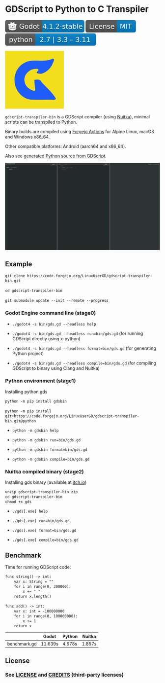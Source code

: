 # GDScript to Python to C Transpiler

[![Godot](Godot-v.svg)](https://downloads.tuxfamily.org/godotengine/4.0/)
[![MIT license](mit.svg)](LICENSE.md)
[![Python](python.svg)](https://www.python.org/)

[![Icon](icon.svg)](icon.svg) 

`gdscript-transpiler-bin` is a GDScript compiler (using [Nuitka](https://github.com/Nuitka/Nuitka)), minimal scripts can be transpiled to Python.

Binary builds are compiled using [Forgejo Actions](https://code.forgejo.org/LinuxUserGD/gdscript-transpiler-bin/actions) for Alpine Linux, macOS and Windows x86_64.

Other compatible platforms: Android (aarch64 and x86_64).

Also see [generated Python source from GDScript](https://code.forgejo.org/LinuxUserGD/gdscript-transpiler-bin/src/branch/python).


[![Video](preview.gif)](preview.gif)

## Example

```
git clone https://code.forgejo.org/LinuxUserGD/gdscript-transpiler-bin.git

cd gdscript-transpiler-bin

git submodule update --init --remote --progress
```

### Godot Engine command line (stage0)

- `./godot4 -s bin/gds.gd --headless help`

- `./godot4 -s bin/gds.gd --headless run=bin/gds.gd` (for running GDScript directly using x-python)

- `./godot4 -s bin/gds.gd --headless format=bin/gds.gd` (for generating Python project)

- `./godot4 -s bin/gds.gd --headless compile=bin/gds.gd` (for compiling GDScript to binary using Clang and Nuitka)

### Python environment (stage1)
Installing python gds
```
python -m pip install gdsbin

python -m pip install git+https://code.forgejo.org/LinuxUserGD/gdscript-transpiler-bin.git@python
```

- `python -m gdsbin help`

- `python -m gdsbin run=bin/gds.gd`

- `python -m gdsbin format=bin/gds.gd`

- `python -m gdsbin compile=bin/gds.gd`

### Nuitka compiled binary (stage2)
Installing gds binary (available at [itch.io](https://linuxusergd.itch.io/gdscript-transpiler-bin))
```
unzip gdscript-transpiler-bin.zip
cd gdscript-transpiler-bin
chmod +x gds
```

- `./gds[.exe] help`

- `./gds[.exe] run=bin/gds.gd`

- `./gds[.exe] format=bin/gds.gd`

- `./gds[.exe] compile=bin/gds.gd`

## Benchmark

Time for running GDScript code:

```gdscript
func string() -> int:
	var x: String = ""
	for i in range(0, 300000):
		x += " "
	return x.length()

func add() -> int:
	var x: int = -100000000
	for i in range(0, 100000000):
		x += 1
	return x
```

|              | Godot      | Python     | Nuitka
|--------------|------------|------------|------------
| benchmark.gd | 11.639s    | 4.678s     | 1.857s

## License

### See [LICENSE](LICENSE.md) and [CREDITS](CREDITS.md) (third-party licenses)
